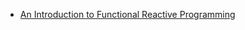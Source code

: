 - [An Introduction to Functional Reactive Programming](http://blog.danlew.net/2017/07/27/an-introduction-to-functional-reactive-programming/)